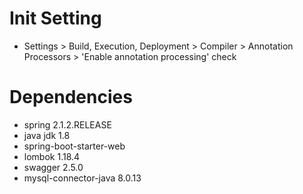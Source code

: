 # Init Setting
 - Settings > Build, Execution, Deployment > Compiler > Annotation Processors > 'Enable annotation processing' check

# Dependencies
- spring 2.1.2.RELEASE
- java jdk 1.8
- spring-boot-starter-web
- lombok 1.18.4
- swagger 2.5.0
- mysql-connector-java 8.0.13

